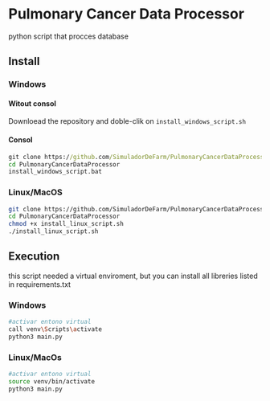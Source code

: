 # Pulmonary Cancer Data Processor

python script that procces database

## Install

### Windows

#### Witout consol

Downloead the repository and doble-clik on `install_windows_script.sh`

#### Consol

```cmd
git clone https://github.com/SimuladorDeFarm/PulmonaryCancerDataProcessor.git
cd PulmonaryCancerDataProcessor
install_windows_script.bat
```

### Linux/MacOS

```bash
git clone https://github.com/SimuladorDeFarm/PulmonaryCancerDataProcessor.git
cd PulmonaryCancerDataProcessor
chmod +x install_linux_script.sh
./install_linux_script.sh 
```
## Execution

this script needed a virtual enviroment, but you can install all libreries listed in requirements.txt

### Windows

```bash
#activar entono virtual
call venv\Scripts\activate
python3 main.py
```

### Linux/MacOs
```bash
#activar entono virtual
source venv/bin/activate
python3 main.py
```


